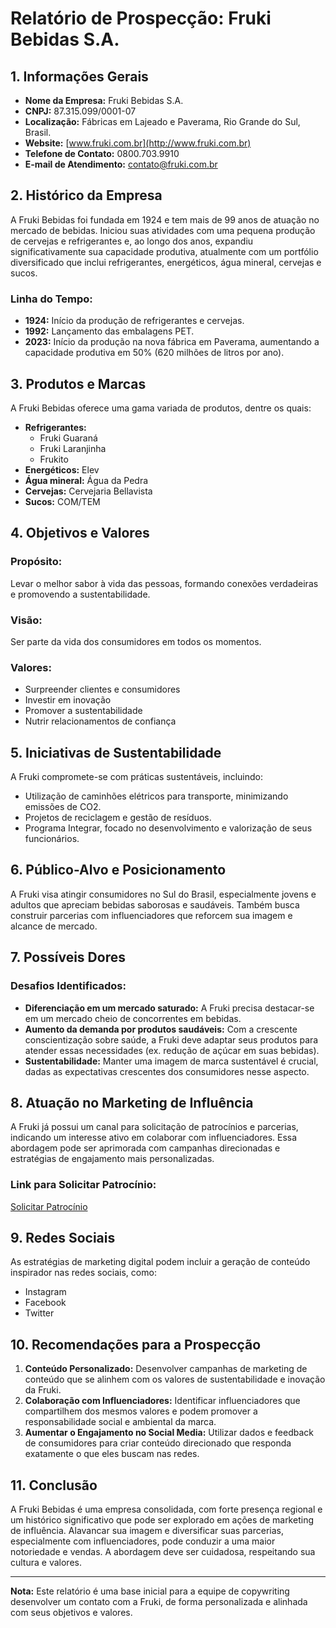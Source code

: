 # Relatório de Prospecção: Fruki Bebidas S.A.

## 1. Informações Gerais
- **Nome da Empresa:** Fruki Bebidas S.A.
- **CNPJ:** 87.315.099/0001-07
- **Localização:** Fábricas em Lajeado e Paverama, Rio Grande do Sul, Brasil.
- **Website:** [www.fruki.com.br](http://www.fruki.com.br)
- **Telefone de Contato:** 0800.703.9910
- **E-mail de Atendimento:** contato@fruki.com.br

## 2. Histórico da Empresa
A Fruki Bebidas foi fundada em 1924 e tem mais de 99 anos de atuação no mercado de bebidas. Iniciou suas atividades com uma pequena produção de cervejas e refrigerantes e, ao longo dos anos, expandiu significativamente sua capacidade produtiva, atualmente com um portfólio diversificado que inclui refrigerantes, energéticos, água mineral, cervejas e sucos.

### Linha do Tempo:
- **1924:** Início da produção de refrigerantes e cervejas.
- **1992:** Lançamento das embalagens PET.
- **2023:** Início da produção na nova fábrica em Paverama, aumentando a capacidade produtiva em 50% (620 milhões de litros por ano).

## 3. Produtos e Marcas
A Fruki Bebidas oferece uma gama variada de produtos, dentre os quais:
- **Refrigerantes:**
  - Fruki Guaraná
  - Fruki Laranjinha
  - Frukito
- **Energéticos:** Elev
- **Água mineral:** Água da Pedra
- **Cervejas:** Cervejaria Bellavista
- **Sucos:** COM/TEM

## 4. Objetivos e Valores
### Propósito:
Levar o melhor sabor à vida das pessoas, formando conexões verdadeiras e promovendo a sustentabilidade.

### Visão:
Ser parte da vida dos consumidores em todos os momentos.

### Valores:
- Surpreender clientes e consumidores
- Investir em inovação
- Promover a sustentabilidade
- Nutrir relacionamentos de confiança

## 5. Iniciativas de Sustentabilidade
A Fruki compromete-se com práticas sustentáveis, incluindo:
- Utilização de caminhões elétricos para transporte, minimizando emissões de CO2.
- Projetos de reciclagem e gestão de resíduos.
- Programa Integrar, focado no desenvolvimento e valorização de seus funcionários.

## 6. Público-Alvo e Posicionamento
A Fruki visa atingir consumidores no Sul do Brasil, especialmente jovens e adultos que apreciam bebidas saborosas e saudáveis. Também busca construir parcerias com influenciadores que reforcem sua imagem e alcance de mercado.

## 7. Possíveis Dores
### Desafios Identificados:
- **Diferenciação em um mercado saturado:** A Fruki precisa destacar-se em um mercado cheio de concorrentes em bebidas.
- **Aumento da demanda por produtos saudáveis:** Com a crescente conscientização sobre saúde, a Fruki deve adaptar seus produtos para atender essas necessidades (ex. redução de açúcar em suas bebidas).
- **Sustentabilidade:** Manter uma imagem de marca sustentável é crucial, dadas as expectativas crescentes dos consumidores nesse aspecto.

## 8. Atuação no Marketing de Influência
A Fruki já possui um canal para solicitação de patrocínios e parcerias, indicando um interesse ativo em colaborar com influenciadores. Essa abordagem pode ser aprimorada com campanhas direcionadas e estratégias de engajamento mais personalizadas.

### Link para Solicitar Patrocínio:
[Solicitar Patrocínio](http://www.fruki.com.br/solicitar-patrocinio)

## 9. Redes Sociais
As estratégias de marketing digital podem incluir a geração de conteúdo inspirador nas redes sociais, como:
- Instagram
- Facebook
- Twitter

## 10. Recomendações para a Prospecção
1. **Conteúdo Personalizado:** Desenvolver campanhas de marketing de conteúdo que se alinhem com os valores de sustentabilidade e inovação da Fruki.
2. **Colaboração com Influenciadores:** Identificar influenciadores que compartilhem dos mesmos valores e podem promover a responsabilidade social e ambiental da marca.
3. **Aumentar o Engajamento no Social Media:** Utilizar dados e feedback de consumidores para criar conteúdo direcionado que responda exatamente o que eles buscam nas redes.

## 11. Conclusão
A Fruki Bebidas é uma empresa consolidada, com forte presença regional e um histórico significativo que pode ser explorado em ações de marketing de influência. Alavancar sua imagem e diversificar suas parcerias, especialmente com influenciadores, pode conduzir a uma maior notoriedade e vendas. A abordagem deve ser cuidadosa, respeitando sua cultura e valores. 

---

**Nota:** Este relatório é uma base inicial para a equipe de copywriting desenvolver um contato com a Fruki, de forma personalizada e alinhada com seus objetivos e valores.